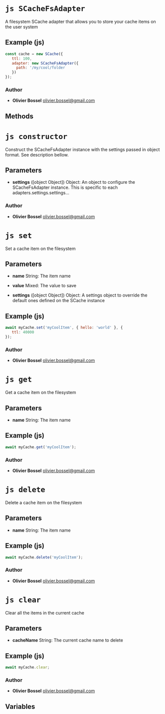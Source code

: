 


<!-- @namespace    sugar.node.fs.cacheAdapters -->
<!-- @name    SCacheFsAdapter -->

# ```js SCacheFsAdapter ```


A filesystem SCache adapter that allows you to store your cache items on the user system



## Example (js)

```js
const cache = new SCache({
   ttl: 100,
   adapter: new SCacheFsAdapter({
     path: '/my/cool/folder
   })
});
```


### Author
- **Olivier Bossel** <a href="mailto:olivier.bossel@gmail.com">olivier.bossel@gmail.com</a> 


## Methods



<!-- @name    constructor -->

# ```js constructor ```


Construct the SCacheFsAdapter instance with the settings passed in object format. See description bellow.

## Parameters

- **settings** ([object Object]) Object: An object to configure the SCacheFsAdapter instance. This is specific to each adapters.settings.settings...




### Author
- **Olivier Bossel** <a href="mailto:olivier.bossel@gmail.com">olivier.bossel@gmail.com</a> 




<!-- @name    set -->

# ```js set ```


Set a cache item on the filesystem

## Parameters

- **name**  String: The item name

- **value**  Mixed: The value to save

- **settings** ([object Object]) Object: A settings object to override the default ones defined on the SCache instance



## Example (js)

```js
await myCache.set('myCoolItem', { hello: 'world' }, {
   ttl: 40000
});
```


### Author
- **Olivier Bossel** <a href="mailto:olivier.bossel@gmail.com">olivier.bossel@gmail.com</a> 




<!-- @name    get -->

# ```js get ```


Get a cache item on the filesystem

## Parameters

- **name**  String: The item name



## Example (js)

```js
await myCache.get('myCoolItem');
```


### Author
- **Olivier Bossel** <a href="mailto:olivier.bossel@gmail.com">olivier.bossel@gmail.com</a> 




<!-- @name    delete -->

# ```js delete ```


Delete a cache item on the filesystem

## Parameters

- **name**  String: The item name



## Example (js)

```js
await myCache.delete('myCoolItem');
```


### Author
- **Olivier Bossel** <a href="mailto:olivier.bossel@gmail.com">olivier.bossel@gmail.com</a> 




<!-- @name    clear -->

# ```js clear ```


Clear all the items in the current cache

## Parameters

- **cacheName**  String: The current cache name to delete



## Example (js)

```js
await myCache.clear;
```


### Author
- **Olivier Bossel** <a href="mailto:olivier.bossel@gmail.com">olivier.bossel@gmail.com</a> 


## Variables


